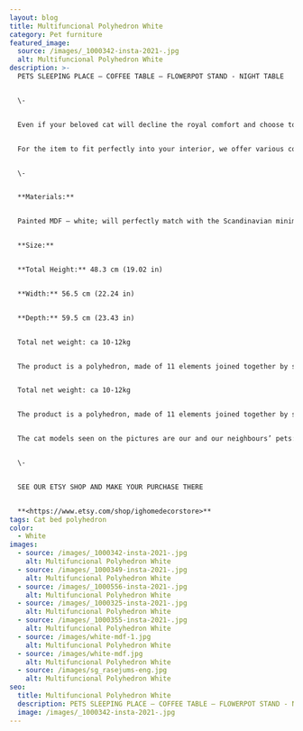 ```yaml
---
layout: blog
title: Multifuncional Polyhedron White
category: Pet furniture
featured_image:
  source: /images/_1000342-insta-2021-.jpg
  alt: Multifuncional Polyhedron White
description: >-
  PETS SLEEPING PLACE – COFFEE TABLE – FLOWERPOT STAND - NIGHT TABLE


  \-	


  Even if your beloved cat will decline the royal comfort and choose to sleep elsewhere, you will easily find another practical and equally stylish application for the object – use it as a coffee table or a flowerpot stand.


  For the item to fit perfectly into your interior, we offer various colour and material options.


  \-	


  **Materials:**


  Painted MDF – white; will perfectly match with the Scandinavian minimalistic interior design!


  **Size:**


  **Total Height:** 48.3 cm (19.02 in)


  **Width:** 56.5 cm (22.24 in)


  **Depth:** 59.5 cm (23.43 in)


  Total net weight: ca 10-12kg


  The product is a polyhedron, made of 11 elements joined together by special fasteners.


  Total net weight: ca 10-12kg


  The product is a polyhedron, made of 11 elements joined together by special fasteners.


  The cat models seen on the pictures are our and our neighbours’ pets: Ash Paw; Star, Rudy and Ginger De Constantin.


  \-	


  SEE OUR ETSY SHOP AND MAKE YOUR PURCHASE THERE


  **<https://www.etsy.com/shop/ighomedecorstore>**
tags: Cat bed polyhedron
color:
  - White
images:
  - source: /images/_1000342-insta-2021-.jpg
    alt: Multifuncional Polyhedron White
  - source: /images/_1000349-insta-2021-.jpg
    alt: Multifuncional Polyhedron White
  - source: /images/_1000556-insta-2021-.jpg
    alt: Multifuncional Polyhedron White
  - source: /images/_1000325-insta-2021-.jpg
    alt: Multifuncional Polyhedron White
  - source: /images/_1000355-insta-2021-.jpg
    alt: Multifuncional Polyhedron White
  - source: /images/white-mdf-1.jpg
    alt: Multifuncional Polyhedron White
  - source: /images/white-mdf.jpg
    alt: Multifuncional Polyhedron White
  - source: /images/sg_rasejums-eng.jpg
    alt: Multifuncional Polyhedron White
seo:
  title: Multifuncional Polyhedron White
  description: PETS SLEEPING PLACE – COFFEE TABLE – FLOWERPOT STAND - NIGHT TABLE
  image: /images/_1000342-insta-2021-.jpg
---
```


